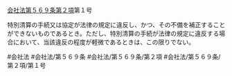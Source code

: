 [会社法第５６９条第２項](会社法＿＿＿＿第５６９条第２項)第１号

特別清算の手続又は協定が法律の規定に違反し、かつ、その不備を補正することができないものであるとき。ただし、特別清算の手続が法律の規定に違反する場合において、当該違反の程度が軽微であるときは、この限りでない。


#会社法
#会社法/第５６９条
#会社法/第５６９条/第２項
#会社法/第５６９条/第２項/第１号
